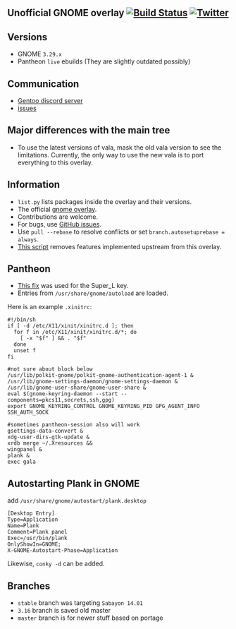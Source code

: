 Unofficial GNOME overlay
[![Build Status](https://travis-ci.org/Heather/gentoo-gnome.png?branch=master)](https://travis-ci.org/Heather/gentoo-gnome)
[![Twitter][]](http://www.twitter.com/Cynede)
------------------------

Versions
--------

 - GNOME `3.29.x`
 - Pantheon `live` ebuilds (They are slightly outdated possibly)

Communication
-------------

 - [Gentoo discord server](https://discord.gg/KEphgqH)
 - [issues](https://github.com/Heather/gentoo-gnome/issues)

Major differences with the main tree
-------------------------

 - To use the latest versions of vala, mask the old vala version to see the limitations. Currently, the only way to use the new vala is to port everything to this overlay.

Information
-----------
 - `list.py` lists packages inside the overlay and their versions.
 - The official [gnome overlay](http://git.overlays.gentoo.org/gitweb/?p=proj/gnome.git;a=summary).
 - Contributions are welcome.
 - For bugs, use [GitHub issues](https://github.com/Heather/gentoo-gnome/issues?state=open).
 - Use `pull --rebase` to resolve conflicts or set `branch.autosetuprebase = always`.
 - [This script](https://github.com/Heather/gentoo-gnome/blob/master/compare.py) removes features implemented upstream from this overlay.

Pantheon
--------

 - [This fix](http://elementaryos.stackexchange.com/questions/1946/have-application-menu-open-up-with-only-windows-key/2083#2083) was used for the Super_L key.
 - Entries from `/usr/share/gnome/autoload` are loaded.

Here is an example `.xinitrc`:

``` shell
#!/bin/sh
if [ -d /etc/X11/xinit/xinitrc.d ]; then
  for f in /etc/X11/xinit/xinitrc.d/*; do
    [ -x "$f" ] && . "$f"
  done
  unset f
fi

#not sure about block below
/usr/lib/polkit-gnome/polkit-gnome-authentication-agent-1 &
/usr/lib/gnome-settings-daemon/gnome-settings-daemon &
/usr/lib/gnome-user-share/gnome-user-share &
eval $(gnome-keyring-daemon --start --components=pkcs11,secrets,ssh,gpg)
export GNOME_KEYRING_CONTROL GNOME_KEYRING_PID GPG_AGENT_INFO SSH_AUTH_SOCK

#sometimes pantheon-session also will work
gsettings-data-convert &
xdg-user-dirs-gtk-update &
xrdb merge ~/.Xresources &&
wingpanel &
plank &
exec gala
```

Autostarting Plank in GNOME
---------------------------

add `/usr/share/gnome/autostart/plank.desktop`
```
[Desktop Entry]
Type=Application
Name=Plank
Comment=Plank panel
Exec=/usr/bin/plank
OnlyShowIn=GNOME;
X-GNOME-Autostart-Phase=Application
```

Likewise, `conky -d` can be added.

Branches
--------

 - `stable` branch was targeting `Sabayon 14.01`
 - `3.16` branch is saved old master
 - `master` branch is for newer stuff based on portage

[Twitter]: http://mxtoolbox.com/Public/images/twitter-icon.png
